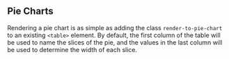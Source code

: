 Pie Charts
----------

Rendering a pie chart is as simple as adding the class `render-to-pie-chart` to an existing `<table>` element. By default, the first column of the table will be used to name the slices of the pie, and the values in the last column will be used to determine the width of each slice.
